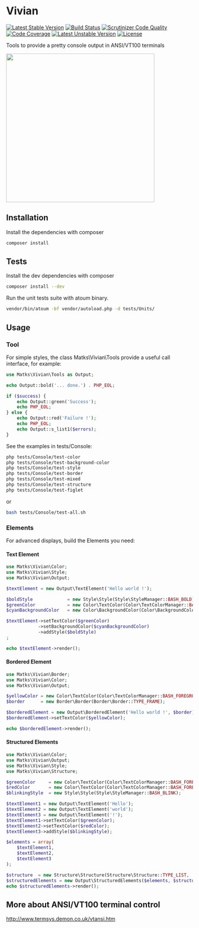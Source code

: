 Vivian
======

[![Latest Stable Version](https://poser.pugx.org/matks/vivian/v/stable.svg)](https://packagist.org/packages/matks/vivian)
[![Build Status](https://travis-ci.org/matks/Vivian.png)](https://travis-ci.org/matks/Vivian)
[![Scrutinizer Code Quality](https://scrutinizer-ci.com/g/matks/Vivian/badges/quality-score.png?b=master)](https://scrutinizer-ci.com/g/matks/Vivian/?branch=master)
[![Code Coverage](https://scrutinizer-ci.com/g/matks/Vivian/badges/coverage.png?b=master)](https://scrutinizer-ci.com/g/matks/Vivian/?branch=master)
[![Latest Unstable Version](https://poser.pugx.org/matks/vivian/v/unstable.svg)](https://packagist.org/packages/matks/vivian)
[![License](https://poser.pugx.org/matks/vivian/license.svg)](https://packagist.org/packages/matks/vivian)

Tools to provide a pretty console output in ANSI/VT100 terminals

<img src="https://cloud.githubusercontent.com/assets/3830050/5061655/3202b658-6da0-11e4-8211-dce2fef12fc6.png" width="400px"/>

## Installation

Install the dependencies with composer
```bash
composer install
```

## Tests

Install the dev dependencies with composer
```bash
composer install --dev
```

Run the unit tests suite with atoum binary.
```bash
vendor/bin/atoum -bf vendor/autoload.php -d tests/Units/
```

## Usage

### Tool

For simple styles, the class Matks\Vivian\Tools provide a useful call interface, for example:
```php
use Matks\Vivian\Tools as Output;

echo Output::bold('... done.') . PHP_EOL;

if ($success) {
	echo Output::green('Success');
	echo PHP_EOL;
} else {
	echo Output::red('Failure !');
	echo PHP_EOL;
	echo Output::s_list1($errors);
}
```

See the examples in tests/Console:
```bash
php tests/Console/test-color
php tests/Console/test-background-color
php tests/Console/test-style
php tests/Console/test-border
php tests/Console/test-mixed
php tests/Console/test-structure
php tests/Console/test-figlet
```
or
```bash
bash tests/Console/test-all.sh
```

### Elements

For advanced displays, build the Elements you need:

#### Text Element

```php
use Matks\Vivian\Color;
use Matks\Vivian\Style;
use Matks\Vivian\Output;

$textElement = new Output\TextElement('Hello world !');

$boldStyle             = new Style\Style(Style\StyleManager::BASH_BOLD);
$greenColor            = new Color\TextColor(Color\TextColorManager::BASH_FOREGROUND_GREEN);
$cyanBackgroundColor   = new Color\BackgroundColor(Color\BackgroundColorManager::BASH_BACKGROUND_CYAN);

$textElement->setTextColor($greenColor)
            ->setBackgroundColor($cyanBackgroundColor)
            ->addStyle($boldStyle)
;

echo $textElement->render();
```

#### Bordered Element

```php
use Matks\Vivian\Border;
use Matks\Vivian\Color;
use Matks\Vivian\Output;

$yellowColor = new Color\TextColor(Color\TextColorManager::BASH_FOREGROUND_YELLOW);
$border      = new Border\Border(Border\Border::TYPE_FRAME);

$borderedElement = new Output\BorderedElement('Hello world !', $border);
$borderedElement->setTextColor($yellowColor);

echo $borderedElement->render();
```

#### Structured Elements

```php
use Matks\Vivian\Color;
use Matks\Vivian\Output;
use Matks\Vivian\Style;
use Matks\Vivian\Structure;

$greenColor     = new Color\TextColor(Color\TextColorManager::BASH_FOREGROUND_GREEN);
$redColor       = new Color\TextColor(Color\TextColorManager::BASH_FOREGROUND_RED);
$blinkingStyle  = new Style\Style(Style\StyleManager::BASH_BLINK);

$textElement1 = new Output\TextElement('Hello');
$textElement2 = new Output\TextElement('world');
$textElement3 = new Output\TextElement('!');
$textElement1->setTextColor($greenColor);
$textElement2->setTextColor($redColor);
$textElement3->addStyle($blinkingStyle);

$elements = array(
    $textElement1,
    $textElement2,
    $textElement3
);

$structure  = new Structure\Structure(Structure\Structure::TYPE_LIST, '#', '  ');
$structuredElements = new Output\StructuredElements($elements, $structure);
echo $structuredElements->render();
```

## More about ANSI/VT100 terminal control

http://www.termsys.demon.co.uk/vtansi.htm
